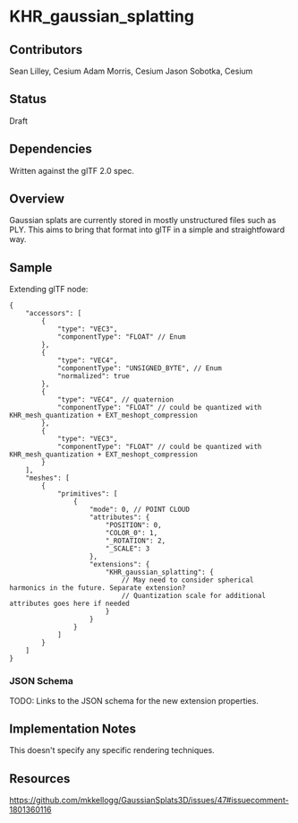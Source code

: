 <!--
Copyright 2015-2021 The Khronos Group Inc.
SPDX-License-Identifier: CC-BY-4.0
-->

# KHR_gaussian_splatting

## Contributors

Sean Lilley, Cesium
Adam Morris, Cesium
Jason Sobotka, Cesium


## Status

Draft

## Dependencies

Written against the glTF 2.0 spec.

## Overview

Gaussian splats are currently stored in mostly unstructured files such as PLY. This aims to bring that format into glTF in a simple and straightfoward way.


## Sample

Extending glTF node:

```
{
    "accessors": [
        {
            "type": "VEC3",
            "componentType": "FLOAT" // Enum
        },
        {
            "type": "VEC4",
            "componentType": "UNSIGNED_BYTE", // Enum
            "normalized": true
        },
        {
            "type": "VEC4", // quaternion
            "componentType": "FLOAT" // could be quantized with KHR_mesh_quantization + EXT_meshopt_compression
        },
        {
            "type": "VEC3",
            "componentType": "FLOAT" // could be quantized with KHR_mesh_quantization + EXT_meshopt_compression
        }
    ],
    "meshes": [
        {
            "primitives": [
                {
                    "mode": 0, // POINT CLOUD
                    "attributes": {
                        "POSITION": 0,
                        "COLOR_0": 1,
                        "_ROTATION": 2,
                        "_SCALE": 3
                    },
                    "extensions": {
                        "KHR_gaussian_splatting": {
                            // May need to consider spherical harmonics in the future. Separate extension?
                            // Quantization scale for additional attributes goes here if needed
                        }
                    }
                }
            ]
        }
    ]
}
```

### JSON Schema

TODO: Links to the JSON schema for the new extension properties.

## Implementation Notes

This doesn't specify any specific rendering techniques.

## Resources

https://github.com/mkkellogg/GaussianSplats3D/issues/47#issuecomment-1801360116